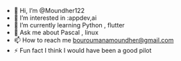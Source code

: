 - 👋 Hi, I’m @Moundher122
- 👀 I’m interested in :appdev,ai
- 🌱 I’m currently learning Python , flutter
- 💬 Ask me about Pascal , linux
- 📫 How to reach me bouroumanamoundher@gmail.com
- ⚡ Fun fact I think I would have been a good pilot

<!---
Moundher122/Moundher122 is a ✨ special ✨ repository because its `README.md` (this file) appears on your GitHub profile.
You can click the Preview link to take a look at your changes.
--->
